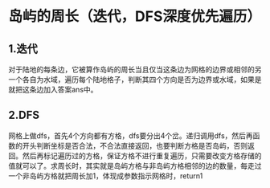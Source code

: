 # 岛屿的周长（迭代，DFS深度优先遍历）
## 1.迭代
对于陆地的每条边，它被算作岛屿的周长当且仅当这条边为网格的边界或相邻的另一个各自为水域，遍历每个陆地格子，判断其四个方向是否为边界或水域，如果是就把这条边加入答案ans中。
## 2.DFS
网格上做dfs，首先4个方向都有方格，dfs要分出4个岔。递归调用dfs，然后再函数的开头判断坐标是否合法，不合法直接返回，也要判断方格是否岛屿，否则返回。然后再标记遍历过的方格，保证方格不进行重复遍历，只需要改变方格存储的值就可以了。求周长时，其实就是岛屿方格与非岛屿方格相邻的边的数量，每走过一个非岛屿方格就把周长加1，体现成参数指示网格时，return1
